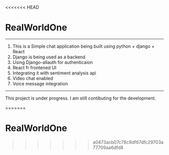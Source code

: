 <<<<<<< HEAD
# RealWorldOne

--------------------------------------------------------------------------------
1. This is a Simple chat application being built using python + django + React 
2. Django is being used as a backend
3. Using Django-allauth for authenticaion
4. React fr frontened UI
5. Integrating it with sentiment analysis api
6. Video chat enabled
7. Voice message integration

-------------------------------------------------------------------------------

This project is under progress. I am still contibuting for the development.


=======
# RealWorldOne
>>>>>>> a0473acb07c78c9df67dfc29703a77709aa6dfd8

